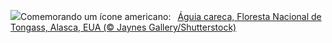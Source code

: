 ![](https://www.bing.com/th?id=OHR.EagleTree_PT-BR1918929782_UHD.jpg&w=1000)Comemorando um ícone americano:&nbsp;&ensp;[Águia careca, Floresta Nacional de Tongass, Alasca, EUA (© Jaynes Gallery/Shutterstock)](https://www.bing.com/th?id=OHR.EagleTree_PT-BR1918929782_UHD.jpg)
<br><br/>
